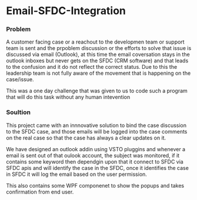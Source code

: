 # Email-SFDC-Integration


### Problem
A customer facing case or a reachout to the developmen team or support team is sent and the prpoblem discussion or the efforts to solve that issue is discussed via email (Outlook),
at this time the email coversation stays in the outlook inboxes but never gets on the SFDC (CRM software) and that leads to the confusion and it do not reflect the correct status.
Due to this the leadership team is not fully aware of the movement that is happening on the case/issue.

This was a one day challenge that was given to us to code such a program that will do this task without any human intevention

### Soultion
This project came with an innnovative solution to bind the case discussion to the SFDC case, and those emails will be logged into the case comments on the real case so that the case
has always a clear updates on it.

We have designed an outlook addin using VSTO pluggins and whenever a email is sent out of that oulook account, the subject was monitored, if it contains some keyword then dependgin
upon that it connect to SFDC via SFDC apis and will identify the case in the SFDC, once it identifies the case in SFDC it will log the email based on the user permission.

This also contains some WPF componenet to show the popups and takes confirmation from end user.


